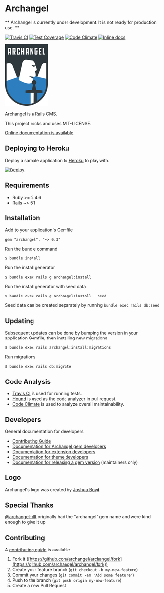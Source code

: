 # Archangel

** Archangel is currently under development. It is not ready for production use. **

[![Travis CI](https://travis-ci.org/archangel/archangel.svg?branch=master)](https://travis-ci.org/archangel/archangel)
[![Test Coverage](https://api.codeclimate.com/v1/badges/ecd913526457e79b49bd/test_coverage)](https://codeclimate.com/github/archangel/archangel/test_coverage)
[![Code Climate](https://codeclimate.com/github/archangel/archangel/badges/gpa.svg)](https://codeclimate.com/github/archangel/archangel)
[![Inline docs](http://inch-ci.org/github/archangel/archangel.svg?branch=master)](http://inch-ci.org/github/archangel/archangel)

![Archangel](archangel.png "Archangel")

Archangel is a Rails CMS.

This project rocks and uses MIT-LICENSE.

[Online documentation is available](http://www.rubydoc.info/github/archangel/archangel/master)

## Deploying to Heroku

Deploy a sample application to [Heroku](https://www.heroku.com/) to play with.

[![Deploy](https://www.herokucdn.com/deploy/button.svg)](https://heroku.com/deploy?template=https://github.com/archangel/sample)

## Requirements

* Ruby >= 2.4.6
* Rails ~> 5.1

## Installation

Add to your application's Gemfile

```
gem "archangel", "~> 0.3"
```

Run the bundle command

```
$ bundle install
```

Run the install generator

```
$ bundle exec rails g archangel:install
```

Run the install generator with seed data

```
$ bundle exec rails g archangel:install --seed
```

Seed data can be created separately by running `bundle exec rails db:seed`

## Updating

Subsequent updates can be done by bumping the version in your application Gemfile, then installing new migrations

```
$ bundle exec rails archangel:install:migrations
```

Run migrations

```
$ bundle exec rails db:migrate
```

## Code Analysis

* [Travis CI](https://travis-ci.org/) is used for running tests.
* [Hound](https://houndci.com/) is used as the code analyzer in pull request.
* [Code Climate](https://codeclimate.com/) is used to analyze overall maintainability.

## Developers

General documentation for developers

* [Contributing Guide](https://github.com/archangel/archangel/blob/master/CONTRIBUTING.md)
* [Documentation for Archangel gem developers](https://github.com/archangel/archangel/blob/master/docs/Developers.md)
* [Documentation for extension developers](https://github.com/archangel/archangel/blob/master/docs/Extension/Developers.md)
* [Documentation for theme developers](https://github.com/archangel/archangel/blob/master/docs/Theme/Developers.md)
* [Documentation for releasing a gem version](https://github.com/archangel/archangel/blob/master/docs/Release.md) (maintainers only)

## Logo

Archangel's logo was created by [Joshua Boyd](http://www.joshadamboyd.com/).

## Special Thanks

[@archangel-dlt](https://github.com/archangel-dlt/) originally had the "archangel" gem name and were kind enough to give it up

## Contributing

A [contributing guide](https://github.com/archangel/archangel/blob/master/CONTRIBUTING.md) is available.

1. Fork it ([https://github.com/archangel/archangel/fork](https://github.com/archangel/archangel/fork))
2. Create your feature branch (`git checkout -b my-new-feature`)
3. Commit your changes (`git commit -am 'Add some feature'`)
4. Push to the branch (`git push origin my-new-feature`)
5. Create a new Pull Request
